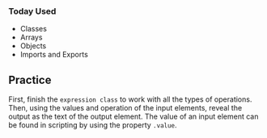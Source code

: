 ### Today Used

- Classes
- Arrays
- Objects
- Imports and Exports

## Practice

First, finish the `expression class` to work with all the types of operations. Then, using the values and
operation of the input elements, reveal the output as the text of the output element. The value of an
input element can be found in scripting by using the property `.value`.
